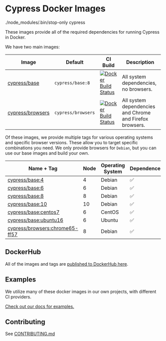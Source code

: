 # Cypress Docker Images

./node_modules/.bin/stop-only cypress

These images provide all of the required dependencies for running Cypress in Docker.

We have two main images:

| Image                        | Default            | CI Build                                                                                                                       | Description                                              |
| ---------------------------- | ------------------ | ------------------------------------------------------------------------------------------------------------------------------ | -------------------------------------------------------- |
| [cypress/base](base)         | `cypress/base:8`   | [![Docker Build Status](https://img.shields.io/docker/build/cypress/base.svg)](https://hub.docker.com/r/cypress/base/)         | All system dependencies, no browsers.                    |
| [cypress/browsers](browsers) | `cypress/browsers` | [![Docker Build Status](https://img.shields.io/docker/build/cypress/browsers.svg)](https://hub.docker.com/r/cypress/browsers/) | All system dependencies and Chrome and Firefox browsers. |

Of these images, we provide multiple tags for various operating systems and specific browser versions. These allow you to target specific combinations you need. We only provide browsers for `Debian`, but you can use our base images and build your own.

| Name + Tag                                               | Node | Operating System | Dependences | Browsers         |
| -------------------------------------------------------- | ---- | ---------------- | ----------- | ---------------- |
| [cypress/base:4](base/4)                                 | 4    | Debian           | ✅          | 🚫               |
| [cypress/base:6](base/6)                                 | 6    | Debian           | ✅          | 🚫               |
| [cypress/base:8](base/8)                                 | 8    | Debian           | ✅          | 🚫               |
| [cypress/base:10](base/10)                               | 10   | Debian           | ✅          | 🚫               |
| [cypress/base:centos7](base/centos7)                     | 6    | CentOS           | ✅          | 🚫               |
| [cypress/base:ubuntu16](base/ubuntu16)                   | 6    | Ubuntu           | ✅          | 🚫               |
| [cypress/browsers:chrome65-ff57](browsers/chrome65-ff57) | 8    | Debian           | ✅          | Chrome 65, FF 57 |

## DockerHub

All of the images and tags are [published to DockerHub here](https://hub.docker.com/r/cypress).

## Examples

We utilize many of these docker images in our own projects, with different CI providers.

[Check out our docs for examples.](https://on.cypress.io/docker)

## Contributing

See [CONTRIBUTING.md](CONTRIBUTING.md)
